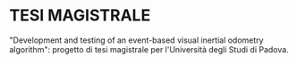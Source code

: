 # TESI MAGISTRALE
"Development and testing of an event-based visual inertial odometry algorithm": progetto di tesi magistrale per l'Università degli Studi di Padova.


